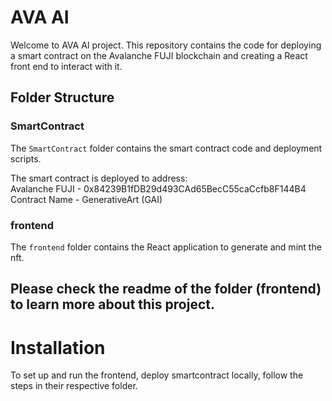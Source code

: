 # AVA AI

Welcome to AVA AI project. This repository contains the code for deploying a smart contract on the Avalanche FUJI blockchain and creating a React front end to interact with it.

## Folder Structure

### SmartContract

The `SmartContract` folder contains the smart contract code and deployment scripts.

The smart contract is deployed to address: <br /> 
Avalanche FUJI - 0x84239B1fDB29d493CAd65BecC55caCcfb8F144B4 <br /> 
Contract Name -  GenerativeArt (GAI) <br /> 

### frontend

The `frontend` folder contains the React application to generate and mint the nft.

## Please check the readme of the folder (frontend) to learn more about this project.

# Installation
To set up and run the frontend, deploy smartcontract locally, follow the steps in their respective folder.